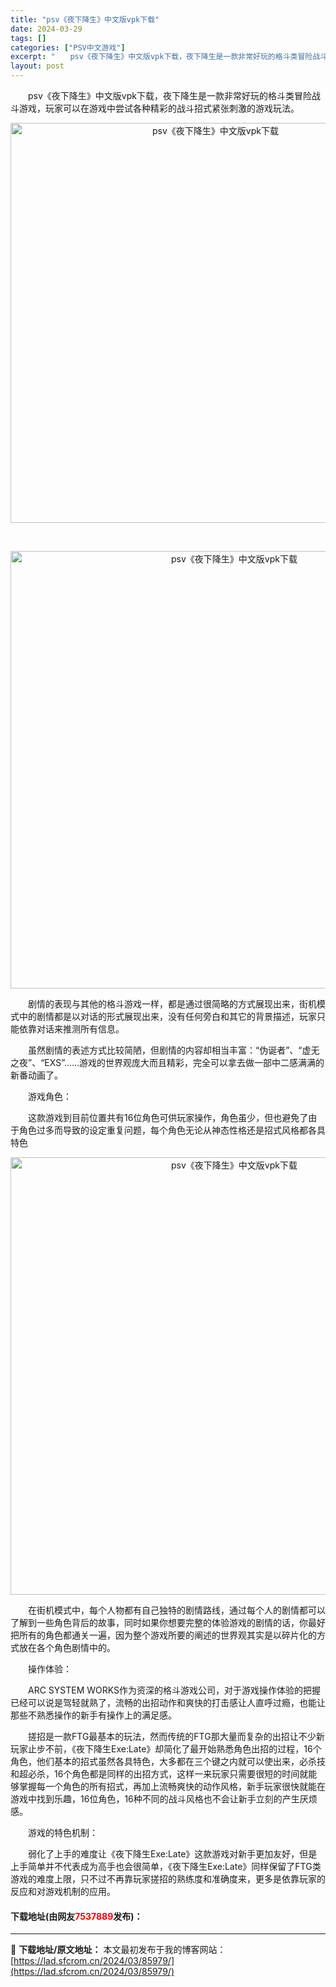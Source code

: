 ```yaml
---
title: "psv《夜下降生》中文版vpk下载"
date: 2024-03-29
tags: []
categories: ["PSV中文游戏"]
excerpt: "　　psv《夜下降生》中文版vpk下载，夜下降生是一款非常好玩的格斗类冒险战斗游戏，玩家可以在游戏中尝试各种精彩的战斗招式紧张刺激的游戏玩法。 &nbsp; 　　剧情的表现与其他的格斗游戏一样，都是通过很简略的方式展现出来，街机模式中的剧情都是以对话的形式展现出来，没有任何旁白和其它的背景描述，玩家&hellip;"
layout: post
---
```


 <p>　　psv《夜下降生》中文版vpk下载，夜下降生是一款非常好玩的格斗类冒险战斗游戏，玩家可以在游戏中尝试各种精彩的战斗招式紧张刺激的游戏玩法。</p> <p align="center"><img align="" border="0" src="https://lad.sfcrom.cn/wp-content/uploads/2024/03/20240329_66066b0595f77.webp" width="640" alt="psv《夜下降生》中文版vpk下载" /></p> <p align="center">&nbsp;</p> <p align="center"><img align="" border="0" src="https://www.2023game.com/d/file/p/2019/03-16/301ac9f525dd789b5a43fb486ce6f168.jpg" width="700" alt="psv《夜下降生》中文版vpk下载" /></p> <p>　　剧情的表现与其他的格斗游戏一样，都是通过很简略的方式展现出来，街机模式中的剧情都是以对话的形式展现出来，没有任何旁白和其它的背景描述，玩家只能依靠对话来推测所有信息。</p> <p>　　虽然剧情的表述方式比较简陋，但剧情的内容却相当丰富：&ldquo;伪诞者&rdquo;、&ldquo;虚无之夜&rdquo;、&ldquo;EXS&rdquo;&hellip;&hellip;游戏的世界观庞大而且精彩，完全可以拿去做一部中二感满满的新番动画了。</p> <p>　　游戏角色：</p> <p>　　这款游戏到目前位置共有16位角色可供玩家操作，角色虽少，但也避免了由于角色过多而导致的设定重复问题，每个角色无论从神态性格还是招式风格都各具特色</p> <p align="center"><img align="" border="0" src="https://www.2023game.com/d/file/p/2019/03-16/4b1a7f1bde3c5bcc3986c1ce496e7511.jpg" width="700" alt="psv《夜下降生》中文版vpk下载" /></p> <p>　　在街机模式中，每个人物都有自己独特的剧情路线，通过每个人的剧情都可以了解到一些角色背后的故事，同时如果你想要完整的体验游戏的剧情的话，你最好把所有的角色都通关一遍，因为整个游戏所要的阐述的世界观其实是以碎片化的方式放在各个角色剧情中的。</p> <p>　　操作体验：</p> <p>　　ARC SYSTEM WORKS作为资深的格斗游戏公司，对于游戏操作体验的把握已经可以说是驾轻就熟了，流畅的出招动作和爽快的打击感让人直呼过瘾，也能让那些不熟悉操作的新手有操作上的满足感。</p> <p>　　搓招是一款FTG最基本的玩法，然而传统的FTG那大量而复杂的出招让不少新玩家止步不前，《夜下降生Exe:Late》却简化了最开始熟悉角色出招的过程，16个角色，他们基本的招式虽然各具特色，大多都在三个键之内就可以使出来，必杀技和超必杀，16个角色都是同样的出招方式，这样一来玩家只需要很短的时间就能够掌握每一个角色的所有招式，再加上流畅爽快的动作风格，新手玩家很快就能在游戏中找到乐趣，16位角色，16种不同的战斗风格也不会让新手立刻的产生厌烦感。</p> <p>　　游戏的特色机制：</p> <p>　　弱化了上手的难度让《夜下降生Exe:Late》这款游戏对新手更加友好，但是上手简单并不代表成为高手也会很简单，《夜下降生Exe:Late》同样保留了FTG类游戏的难度上限，只不过不再靠玩家搓招的熟练度和准确度来，更多是依靠玩家的反应和对游戏机制的应用。</p> <p><h4>下载地址(由网友<font color="red">7537889</font>发布)：</h4></p> 

---
📖 **下载地址/原文地址：** 本文最初发布于我的博客网站：[https://lad.sfcrom.cn/2024/03/85979/](https://lad.sfcrom.cn/2024/03/85979/)
